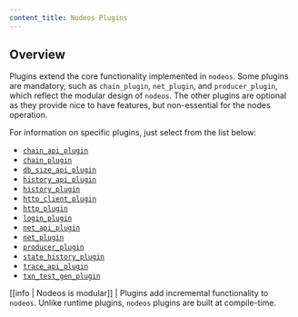 ```yaml
---
content_title: Nodeos Plugins
---
```


## Overview

Plugins extend the core functionality implemented in `nodeos`. Some plugins are mandatory, such as `chain_plugin`, `net_plugin`, and `producer_plugin`, which reflect the modular design of `nodeos`. The other plugins are optional as they provide nice to have features, but non-essential for the nodes operation.

For information on specific plugins, just select from the list below:

* [`chain_api_plugin`](chain_api_plugin/index.md)
* [`chain_plugin`](chain_plugin/index.md)
* [`db_size_api_plugin`](db_size_api_plugin/index.md)
* [`history_api_plugin`](history_api_plugin/index.md)
* [`history_plugin`](history_plugin/index.md)
* [`http_client_plugin`](http_client_plugin/index.md)
* [`http_plugin`](http_plugin/index.md)
* [`login_plugin`](login_plugin/index.md)
* [`net_api_plugin`](net_api_plugin/index.md)
* [`net_plugin`](net_plugin/index.md)
* [`producer_plugin`](producer_plugin/index.md)
* [`state_history_plugin`](state_history_plugin/index.md)
* [`trace_api_plugin`](trace_api_plugin/index.md)
* [`txn_test_gen_plugin`](txn_test_gen_plugin/index.md)

[[info | Nodeos is modular]]
| Plugins add incremental functionality to `nodeos`. Unlike runtime plugins, `nodeos` plugins are built at compile-time.
